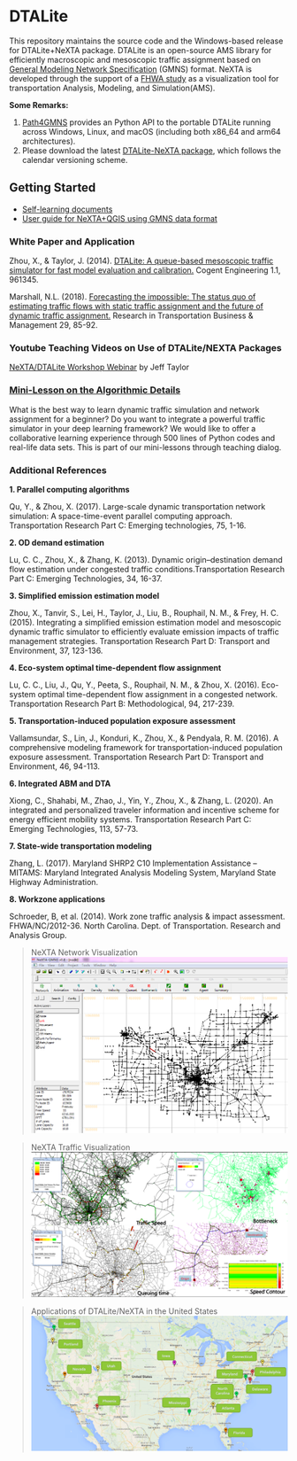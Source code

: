 # DTALite

This repository maintains the source code and the Windows-based release for DTALite+NeXTA
package. DTALite is an open-source AMS library for efficiently macroscopic and
mesoscopic traffic assignment based on [General Modeling Network
Specification](https://github.com/zephyr-data-specs/GMNS) (GMNS) format. NeXTA is developed through the support of a [FHWA
study](https://www.fhwa.dot.gov/publications/research/operations/13036/004.cfm) as a visualization tool for transportation Analysis, Modeling, and Simulation(AMS).

**Some Remarks:**

1. [Path4GMNS](https://github.com/jdlph/Path4GMNS) provides an Python API to the portable DTALite running across Windows,
   Linux, and macOS (including both x86_64 and arm64 architectures).
2. Please download the latest [DTALite-NeXTA package](release/), which follows the calendar versioning scheme.

## Getting Started

- [Self-learning documents](docs/self_learning)
- [User guide for NeXTA+QGIS using GMNS data format](docs/user_guide/1_QGIS_NEXTA_visualization_4_GMNS.md)

### White Paper and Application

Zhou, X., & Taylor, J. (2014). [DTALite: A queue-based mesoscopic traffic
simulator for fast model evaluation and
calibration.](https://www.tandfonline.com/doi/full/10.1080/23311916.2014.961345)
Cogent Engineering 1.1, 961345.

Marshall, N.L. (2018). [Forecasting the impossible: The status quo of estimating
traffic flows with static traffic assignment and the future of dynamic traffic
assignment.](https://www.sciencedirect.com/science/article/pii/S2210539517301232)
Research in Transportation Business & Management 29, 85-92.

### Youtube Teaching Videos on Use of DTALite/NEXTA Packages

[NeXTA/DTALite Workshop Webinar](https://www.youtube.com/channel/UCUHlqojCQ4f7VvqroUhbaFA) by Jeff
Taylor

### [Mini-Lesson on the Algorithmic Details](https://youtu.be/rorZAhNNOf0)

What is the best way to learn dynamic traffic simulation and network assignment 
for a beginner? Do you want to integrate a powerful traffic simulator in your deep
learning framework? We would like to offer a collaborative learning experience 
through 500 lines of Python codes and real-life data sets. This is part of our 
mini-lessons through teaching dialog.

### Additional References

**1. Parallel computing algorithms**

Qu, Y., & Zhou, X. (2017). Large-scale dynamic transportation network simulation: 
A space-time-event parallel computing approach. Transportation Research Part C: 
Emerging technologies, 75, 1-16.

**2. OD demand estimation**

Lu, C. C., Zhou, X., & Zhang, K. (2013). Dynamic origin–destination demand flow 
estimation under congested traffic conditions.Transportation Research Part C:
Emerging Technologies, 34, 16-37.

**3. Simplified emission estimation model**

Zhou, X., Tanvir, S., Lei, H., Taylor, J., Liu, B., Rouphail, N. M., & Frey, H. C. (2015). 
Integrating a simplified emission estimation model and mesoscopic dynamic traffic 
simulator to efficiently evaluate emission impacts of traffic management strategies.
Transportation Research Part D: Transport and Environment, 37, 123-136.

**4. Eco-system optimal time-dependent flow assignment**

Lu, C. C., Liu, J., Qu, Y., Peeta, S., Rouphail, N. M., & Zhou, X. (2016). Eco-system 
optimal time-dependent flow assignment in a congested network. Transportation Research
Part B: Methodological, 94, 217-239.

**5. Transportation-induced population exposure assessment**

Vallamsundar, S., Lin, J., Konduri, K., Zhou, X., & Pendyala, R. M. (2016). A 
comprehensive modeling framework for transportation-induced population exposure 
assessment. Transportation Research Part D: Transport and Environment, 46, 94-113.

**6. Integrated ABM and DTA**

Xiong, C., Shahabi, M., Zhao, J., Yin, Y., Zhou, X., & Zhang, L. (2020). An 
integrated and personalized traveler information and incentive scheme for energy
efficient mobility systems. Transportation Research Part C: Emerging Technologies, 
113, 57-73.

**7. State-wide transportation modeling**

Zhang, L. (2017). Maryland SHRP2 C10 Implementation Assistance – MITAMS: Maryland 
Integrated Analysis Modeling System, Maryland State Highway Administration.

**8. Workzone applications**

Schroeder, B, et al. (2014). Work zone traffic analysis & impact assessment. FHWA/NC/2012-36. 
North Carolina. Dept. of Transportation. Research and Analysis Group.

> NeXTA Network Visualization
![NeXTA Network Visualization](docs/media/nexta_network.png)

> NeXTA Traffic Visualization
![NeXTA Traffic Visualization](docs/media/nexta_traffic-visualization.png)

> Applications of DTALite/NeXTA in the United States
![Applications of DTALite/NeXTA in the United States](docs/media/dtalite_applications.png)